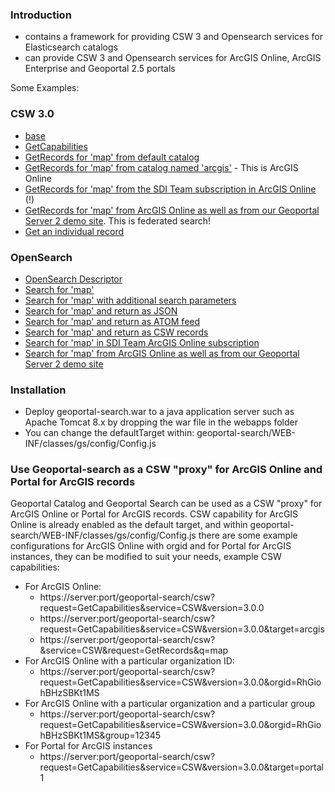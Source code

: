 ### Introduction

  - contains a framework for providing CSW 3 and Opensearch services for Elasticsearch catalogs
  - can provide CSW 3 and Opensearch services for ArcGIS Online, ArcGIS Enterprise and Geoportal 2.5 portals

Some Examples:

### CSW 3.0

- [base](http://geoss.esri.com/geoportal2/csw)
- [GetCapabilities](http://geoss.esri.com/geoportal2/csw?service=CSW&request=GetCapabilities&version=3.0.0)
- [GetRecords for 'map' from default catalog](http://geoss.esri.com/geoportal2/csw?service=CSW&request=GetRecords&q=map)
- [GetRecords for 'map' from catalog named 'arcgis'](http://geoss.esri.com/geoportal2/csw?service=CSW&request=GetRecords&q=map&target=arcgis) - This is ArcGIS Online
- [GetRecords for 'map' from the SDI Team subscription in ArcGIS Online](http://geoss.esri.com/geoportal2/csw?service=CSW&request=GetRecords&q=map&target=arcgis&orgid=RhGiohBHzSBKt1MS) (!)
- [GetRecords for 'map' from ArcGIS Online as well as from our Geoportal Server 2 demo site](http://geoss.esri.com/geoportal2/csw?service=CSW&request=GetRecords&q=map&target=[{"key":"ArcGIS%20Online",%20"type":"portal","url":"https://www.arcgis.com/"},{"key":"Geoportal2","type":"geoportal","url":"http://geoss.esri.com/geoportal2/elastic/metadata/item/_search"}]). This is federated search!
- [Get an individual record](http://geoss.esri.com/geoportal2/csw?service=CSW&request=GetRecordById&id=e02ab82b32264844b3f1e5cd354731d4)

### OpenSearch

- [OpenSearch Descriptor](http://geoss.esri.com/geoportal2/opensearch/description)
- [Search for 'map'](http://geoss.esri.com/geoportal2/opensearch?q=map)
- [Search for 'map' with additional search parameters](http://geoss.esri.com/geoportal2/opensearch?q=map&bbox=&time=&from=&size=)
- [Search for 'map' and return as JSON](http://geoss.esri.com/geoportal2/opensearch?q=map&f=json)
- [Search for 'map' and return as ATOM feed](http://geoss.esri.com/geoportal2/opensearch?q=map&f=atom)
- [Search for 'map' and return as CSW records](http://geoss.esri.com/geoportal2/opensearch?q=map&f=csw)
- [Search for 'map' in SDI Team ArcGIS Online subscription](http://geoss.esri.com/geoportal2/opensearch?q=map&f=json&target=arcgis&orgid=RhGiohBHzSBKt1MS)
- [Search for 'map' from ArcGIS Online as well as from our Geoportal Server 2 demo site](http://geoss.esri.com/geoportal2/opensearch?q=map&f=json&target=[{"key":"ArcGIS%20Online",%20"type":"portal","url":"https://www.arcgis.com/"},{"key":"Geoportal2","type":"geoportal","url":"http://geoss.esri.com/geoportal2/elastic/metadata/item/_search"}])

### Installation
* Deploy geoportal-search.war to a java application server such as Apache Tomcat 8.x by dropping the war file in the webapps folder
* You can change the defaultTarget within: geoportal-search/WEB-INF/classes/gs/config/Config.js

### Use Geoportal-search as a CSW "proxy" for ArcGIS Online and Portal for ArcGIS records
  
Geoportal Catalog and Geoportal Search can be used as a CSW "proxy" for ArcGIS Online or Portal for ArcGIS records. CSW capability for ArcGIS Online is already enabled as the default target, and within geoportal-search/WEB-INF/classes/gs/config/Config.js there are some example configurations for ArcGIS Online with orgid and for Portal for ArcGIS instances, they can be modified to suit your needs, example CSW capabilities:
* For ArcGIS Online:
  * https://server:port/geoportal-search/csw?request=GetCapabilities&service=CSW&version=3.0.0
  * https://server:port/geoportal-search/csw?request=GetCapabilities&service=CSW&version=3.0.0&target=arcgis 
  * https://server:port/geoportal-search/csw?&service=CSW&request=GetRecords&q=map
* For ArcGIS Online with a particular organization ID:
  * https://server:port/geoportal-search/csw?request=GetCapabilities&service=CSW&version=3.0.0&orgid=RhGiohBHzSBKt1MS
* For ArcGIS Online with a particular organization and a particular group
  * https://server:port/geoportal-search/csw?request=GetCapabilities&service=CSW&version=3.0.0&orgid=RhGiohBHzSBKt1MS&group=12345
* For Portal for ArcGIS instances
  * https://server:port/geoportal-search/csw?request=GetCapabilities&service=CSW&version=3.0.0&target=portal1
